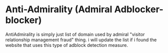 # Anti-Admirality (Admiral Adblocker-blocker)
AntiAdmirality is simply just list of domain used by admiral "visitor relationship management fraud" thing. i will update the list if i found the website that uses this type of adblock detection measure.
